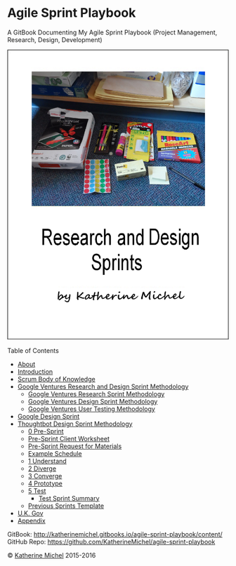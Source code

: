 # Agile Sprint Playbook

A GitBook Documenting My Agile Sprint Playbook (Project Management, Research, Design, Development)

![](cover.jpg)

Table of Contents
* [About](README.md)
* [Introduction](introduction.md)
* [Scrum Body of Knowledge](scrum-body-of-knowledge/scrum-body-of-knowledge.md)
* [Google Ventures Research and Design Sprint Methodology](google-ventures/google-ventures-research-and-design-sprint-methodology.md)
   * [Google Ventures Research Sprint Methodology](google-ventures/google-ventures-research-sprint-methodology.md)
   * [Google Ventures Design Sprint Methodology](google-ventures/google-ventures-design-sprint-methodology.md)
   * [Google Ventures User Testing Methodology](google-ventures/google-ventures-user-testing-methodology.md)
* [Google Design Sprint](google/google-design-sprint.md)
* [Thoughtbot Design Sprint Methodology](thoughtbot/thoughtbot-design-sprint-methodology.md)
   * [0 Pre-Sprint](thoughtbot/phases/0-pre-sprint.md)
   * [Pre-Sprint Client Worksheet](thoughtbot/0-pre-sprint-client-worksheet.md)
   * [Pre-Sprint Request for Materials](thoughtbot/0-pre-sprint-request-for-materials.md)
   * [Example Schedule](thoughtbot/example-schedule.md)
   * [1 Understand](thoughtbot/phases/1-understand.md)
   * [2 Diverge](thoughtbot/phases/2-diverge.md)
   * [3 Converge](thoughtbot/phases/3-converge.md)
   * [4 Prototype](thoughtbot/phases/4-prototype.md)
   * [5 Test](thoughtbot/phases/5-test.md)
       * [Test Sprint Summary](thoughtbot/phases/5-test-sprint-summary.md)
   * [Previous Sprints Template](thoughtbot/previous-sprints-template.md)
* [U.K. Gov](uk-gov/uk-gov.md)
* [Appendix](appendix/appendix.md)

GitBook: http://katherinemichel.gitbooks.io/agile-sprint-playbook/content/
<br> 
GitHub Repo: https://github.com/KatherineMichel/agile-sprint-playbook

© [Katherine Michel](https://twitter.com/katimichel) 2015-2016
